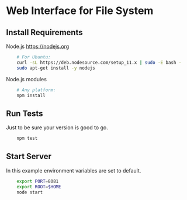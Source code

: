 # Web Interface for File System

## Install Requirements

Node.js https://nodejs.org

```bash
    # For Ubuntu:
    curl -sL https://deb.nodesource.com/setup_11.x | sudo -E bash -
    sudo apt-get install -y nodejs
```

Node.js modules

```bash
    # Any platform:
    npm install
```

## Run Tests

Just to be sure your version is good to go.

```bash
    npm test
```

## Start Server

In this example environment variables are set to default.

```bash
    export PORT=8081
    export ROOT=$HOME
    node start
```

